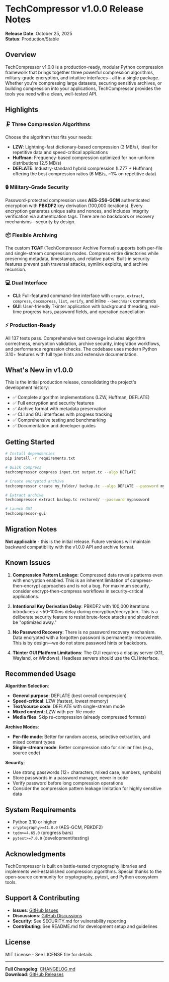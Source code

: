 # TechCompressor v1.0.0 Release Notes

**Release Date**: October 25, 2025  
**Status**: Production/Stable

## Overview

TechCompressor v1.0.0 is a production-ready, modular Python compression framework that brings together three powerful compression algorithms, military-grade encryption, and intuitive interfaces—all in a single package. Whether you're compressing large datasets, securing sensitive archives, or building compression into your applications, TechCompressor provides the tools you need with a clean, well-tested API.

## Highlights

### 🗜️ Three Compression Algorithms
Choose the algorithm that fits your needs:
- **LZW**: Lightning-fast dictionary-based compression (3 MB/s), ideal for repetitive data and speed-critical applications
- **Huffman**: Frequency-based compression optimized for non-uniform distributions (2.5 MB/s)
- **DEFLATE**: Industry-standard hybrid compression (LZ77 + Huffman) offering the best compression ratios (6 MB/s, ~1% on repetitive data)

### 🔒 Military-Grade Security
Password-protected compression uses **AES-256-GCM** authenticated encryption with **PBKDF2** key derivation (100,000 iterations). Every encryption generates unique salts and nonces, and includes integrity verification via authentication tags. There are no backdoors or recovery mechanisms—security by design.

### 📦 Flexible Archiving
The custom **TCAF** (TechCompressor Archive Format) supports both per-file and single-stream compression modes. Compress entire directories while preserving metadata, timestamps, and relative paths. Built-in security features prevent path traversal attacks, symlink exploits, and archive recursion.

### 💻 Dual Interface
- **CLI**: Full-featured command-line interface with `create`, `extract`, `compress`, `decompress`, `list`, `verify`, and inline `--benchmark` commands
- **GUI**: User-friendly Tkinter application with background threading, real-time progress bars, password fields, and operation cancellation

### ⚡ Production-Ready
All 137 tests pass. Comprehensive test coverage includes algorithm correctness, encryption validation, archive security, integration workflows, and performance regression checks. The codebase uses modern Python 3.10+ features with full type hints and extensive documentation.

## What's New in v1.0.0

This is the initial production release, consolidating the project's development history:
- ✅ Complete algorithm implementations (LZW, Huffman, DEFLATE)
- ✅ Full encryption and security features
- ✅ Archive format with metadata preservation
- ✅ CLI and GUI interfaces with progress tracking
- ✅ Comprehensive testing and benchmarking
- ✅ Documentation and developer guides

## Getting Started

```bash
# Install dependencies
pip install -r requirements.txt

# Quick compress
techcompressor compress input.txt output.tc --algo DEFLATE

# Create encrypted archive
techcompressor create my_folder/ backup.tc --algo DEFLATE --password mypassword

# Extract archive
techcompressor extract backup.tc restored/ --password mypassword

# Launch GUI
techcompressor-gui
```

## Migration Notes

**Not applicable** - this is the initial release. Future versions will maintain backward compatibility with the v1.0.0 API and archive format.

## Known Issues

1. **Compression Pattern Leakage**: Compressed data reveals patterns even with encryption enabled. This is an inherent limitation of compress-then-encrypt approaches and is not a bug. For maximum security, consider encrypt-then-compress workflows in security-critical applications.

2. **Intentional Key Derivation Delay**: PBKDF2 with 100,000 iterations introduces a ~50-100ms delay during encryption/decryption. This is a deliberate security feature to resist brute-force attacks and should not be "optimized away."

3. **No Password Recovery**: There is no password recovery mechanism. Data encrypted with a forgotten password is permanently irrecoverable. This is by design—we do not store password hints or backdoors.

4. **Tkinter GUI Platform Limitations**: The GUI requires a display server (X11, Wayland, or Windows). Headless servers should use the CLI interface.

## Recommended Usage

**Algorithm Selection**:
- **General purpose**: DEFLATE (best overall compression)
- **Speed-critical**: LZW (fastest, lowest memory)
- **Text/source code**: DEFLATE with single-stream mode
- **Mixed content**: LZW with per-file mode
- **Media files**: Skip re-compression (already compressed formats)

**Archive Modes**:
- **Per-file mode**: Better for random access, selective extraction, and mixed content types
- **Single-stream mode**: Better compression ratio for similar files (e.g., source code)

**Security**:
- Use strong passwords (12+ characters, mixed case, numbers, symbols)
- Store passwords in a password manager, never in code
- Verify password before long compression operations
- Consider the compression pattern leakage limitation for highly sensitive data

## System Requirements

- Python 3.10 or higher
- `cryptography>=41.0.0` (AES-GCM, PBKDF2)
- `tqdm>=4.65.0` (progress bars)
- `pytest>=7.0.0` (development/testing)

## Acknowledgments

TechCompressor is built on battle-tested cryptography libraries and implements well-established compression algorithms. Special thanks to the open-source community for cryptography, pytest, and Python ecosystem tools.

## Support & Contributing

- **Issues**: [GitHub Issues](https://github.com/DevaanshPathak/TechCompressor/issues)
- **Discussions**: [GitHub Discussions](https://github.com/DevaanshPathak/TechCompressor/discussions)
- **Security**: See SECURITY.md for vulnerability reporting
- **Contributing**: See README.md for development setup and guidelines

## License

MIT License - See LICENSE file for details.

---

**Full Changelog**: [CHANGELOG.md](CHANGELOG.md)  
**Download**: [GitHub Releases](https://github.com/DevaanshPathak/TechCompressor/releases/tag/v1.0.0)
